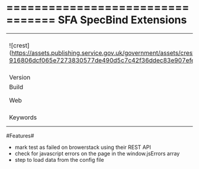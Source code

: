 =================================
SFA SpecBind Extensions
=================================

|               |               |
| ------------- | ------------- |
|![crest] (https://assets.publishing.service.gov.uk/government/assets/crests/org_crest_27px-916806dcf065e7273830577de490d5c7c42f36ddec83e907efe62086785f24fb.png)|SpecBind Enhancements extends the browser automation framework SpecBind. It adds better support for browserstack and catching javascript errors on pages |
| Version  | [![NuGet Version](http://img.shields.io/nuget/v/sfa.specbind.enchancements.svg)](https://www.nuget.org/packages/sfa.specbind.enchancements/)  |
| Build | [![Build status](https://ci.appveyor.com/api/projects/status/9vdumof21n661acu/branch/master?svg=true)](https://ci.appveyor.com/project/scottcowan/sfa-specbind-enhancements) |
| Web  | https://github.com/scottcowan/sfa-specbind-enhancements  |
| Keywords  |specflow acceptance testing specbind bdd cucumber |


#Features#

- mark test as failed on browerstack using their REST API
- check for javascript errors on the page in the window.jsErrors array
- step to load data from the config file
